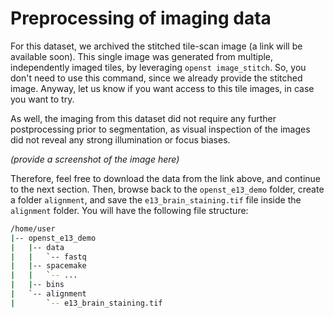 # Preprocessing of imaging data

For this dataset, we archived the stitched tile-scan image (a link will be available soon). 
This single image was generated from multiple, independently imaged tiles, by leveraging `openst image_stitch`. So, 
you don't need to use this command, since we already provide the stitched image. Anyway, let us know
if you want access to this tile images, in case you want to try.

As well, the imaging from this dataset did not require any further postprocessing prior to segmentation,
as visual inspection of the images did not reveal any strong illumination or focus biases. 

*(provide a screenshot of the image here)*

Therefore, feel free to download the data from the link above, and continue to the next section.
Then, browse back to the `openst_e13_demo` folder, create a folder `alignment`, and save the
`e13_brain_staining.tif` file inside the `alignment` folder. You will have the following file structure:

```sh
/home/user
|-- openst_e13_demo
|   |-- data
|   |   `-- fastq
|   |-- spacemake
|   |   `-- ...
|   |-- bins
|   `-- alignment
|       `-- e13_brain_staining.tif
```